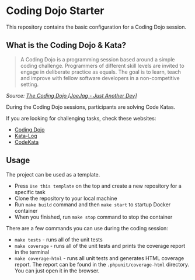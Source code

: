 # Coding Dojo Starter

This repository contains the basic configuration for a Coding Dojo session.

## What is the Coding Dojo & Kata?

> A Coding Dojo is a programming session based around a simple coding challenge. Programmers of different skill levels are invited to engage in deliberate practice as equals. The goal is to learn, teach and improve with fellow software developers in a non-competitive setting.

*Source: [The Coding Dojo [JoeJag - Just Another Dev]](https://code.joejag.com/2009/the-coding-dojo.html)*

During the Coding Dojo sessions, participants are solving Code Katas.

If you are looking for challenging tasks, check these websites:
- [Coding Dojo](https://codingdojo.org/)
- [Kata-Log](https://kata-log.rocks/index.html)
- [CodeKata](http://codekata.com/)

## Usage

The project can be used as a template.

- Press `Use this template` on the top and create a new repository for a specific task
- Clone the repository to your local machine
- Run `make build` command and then `make start` to startup Docker container
- When you finished, run `make stop` command to stop the container

There are a few commands you can use during the coding session:
- `make tests` - runs all of the unit tests
- `make coverage` - runs all of the unit tests and prints the coverage report in the terminal
- `make coverage-html` - runs all unit tests and generates HTML coverage report. The report can be found in the `.phpunit/coverage-html` directory. You can just open it in the browser.